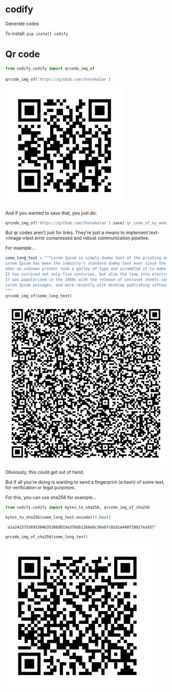 # codify
Generate codes


To install:	```pip install codify```



# Qr code


```python
from codify.codify import qrcode_img_of

qrcode_img_of('https://github.com/thorwhalen')
```



![png](https://raw.githubusercontent.com/thorwhalen/codify/master/data/img/output_4_0.png)


And if you wanted to save that, you just do:

```python
qrcode_img_of('https://github.com/thorwhalen').save('qr_code_of_my_website.png')
```


But qr codes aren't just for links. They're just a means to implement text->image->text error compressed and robust communication pipeline.

For example...


```python
some_long_text = """Lorem Ipsum is simply dummy text of the printing and typesetting industry. 
Lorem Ipsum has been the industry's standard dummy text ever since the 1500s, 
when an unknown printer took a galley of type and scrambled it to make a type specimen book. 
It has survived not only five centuries, but also the leap into electronic typesetting, remaining essentially unchanged. 
It was popularised in the 1960s with the release of Letraset sheets containing 
Lorem Ipsum passages, and more recently with desktop publishing software like Aldus PageMaker including versions of Lorem Ipsum.
"""
qrcode_img_of(some_long_text)
```



    
![png](data/img/output_6_0.png)
    



Obviously, this could get out of hand. 

But if all you're doing is wanting to send a fingerprint (a hash) of some text, for verification or legal purposes. 

For this, you can use sha256 for example...


```python
from codify.codify import bytes_to_sha256, qrcode_img_of_sha256
```


```python
bytes_to_sha256(some_long_text.encode()).hex()
```



    'a1a2423753693304b35308d019a37bbb12b8e8c36e07c02d1e448f28927ea557'



```python
qrcode_img_of_sha256(some_long_text)
```


    
![png](data/img/output_10_0.png)
    

